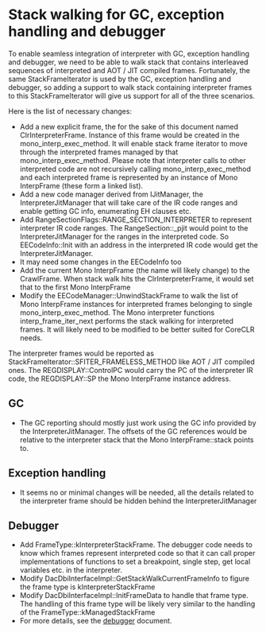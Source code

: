 # Stack walking for GC, exception handling and debugger
To enable seamless integration of interpreter with GC, exception handling and debugger, we need to be able to walk stack that contains interleaved sequences of interpreted and AOT / JIT compiled frames. Fortunately, the same StackFrameIterator is used by the GC, exception handling and debugger, so adding a support to walk stack containing interpreter frames to this StackFrameIterator will give us support for all of the three scenarios.

Here is the list of necessary changes:
* Add a new explicit frame, the for the sake of this document named ClrInterpreterFrame. Instance of this frame would be created in the mono_interp_exec_method. It will enable stack frame iterator to move through the interpreted frames managed by that mono_interp_exec_method. Please note that interpreter calls to other interpreted code are not recursively calling mono_interp_exec_method and each interpreted frame is represented by an instance of Mono InterpFrame (these form a linked list).
* Add a new code manager derived from IJitManager, the InterpreterJitManager that will take care of the IR code ranges and enable getting GC info, enumerating EH clauses etc.
* Add RangeSectionFlags::RANGE_SECTION_INTERPRETER to represent interpreter IR code ranges. The RangeSection::_pjit would point to the InterpreterJitManager for the ranges in the interpreted code. So EECodeInfo::Init with an address in the interpreted IR code would get the InterpreterJitManager.
* It may need some changes in the EECodeInfo too
* Add the current Mono InterpFrame (the name will likely change) to the CrawlFrame. When stack walk hits the ClrInterpreterFrame, it would set that to the first Mono InterpFrame
* Modify the EECodeManager::UnwindStackFrame to walk the list of Mono InterpFrame instances for interpreted frames belonging to single mono_interp_exec_method. The Mono interpreter functions interp_frame_iter_next performs the stack walking for interpreted frames. It will likely need to be modified to be better suited for CoreCLR needs.

The interpreter frames would be reported as StackFrameIterator::SFITER_FRAMELESS_METHOD like AOT / JIT compiled ones.
The REGDISPLAY::ControlPC would carry the PC of the interpreter IR code, the REGDISPLAY::SP the Mono InterpFrame instance address.

## GC
* The GC reporting should mostly just work using the GC info provided by the InterpreterJitManager. The offsets of the GC references would be relative to the interpreter stack that the Mono InterpFrame::stack points to.

## Exception handling
* It seems no or minimal changes will be needed, all the details related to the interpreter frame should be hidden behind the InterpreterJitManager

## Debugger
* Add FrameType::kInterpreterStackFrame. The debugger code needs to know which frames represent interpreted code so that it can call proper implementations of functions to set a breakpoint, single step, get local variables etc. in the interpreter.
* Modify DacDbiInterfaceImpl::GetStackWalkCurrentFrameInfo to figure the frame type is kInterpreterStackFrame
* Modify DacDbiInterfaceImpl::InitFrameData to handle that frame type. The handling of this frame type will be likely very similar to the handling of the FrameType::kManagedStackFrame
* For more details, see the [debugger](debugger.md) document.
